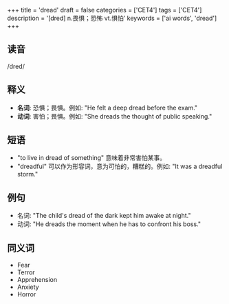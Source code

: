 +++
title = 'dread'
draft = false
categories = ['CET4']
tags = ['CET4']
description = '[dred] n.畏惧；恐怖 vt.惧怕'
keywords = ['ai words', 'dread']
+++

## 读音
/dred/

## 释义
- **名词**: 恐惧；畏惧。例如: "He felt a deep dread before the exam."
- **动词**: 害怕；畏惧。例如: "She dreads the thought of public speaking."

## 短语
- "to live in dread of something" 意味着非常害怕某事。
- "dreadful" 可以作为形容词，意为可怕的，糟糕的。例如: "It was a dreadful storm."

## 例句
- 名词: "The child's dread of the dark kept him awake at night."
- 动词: "He dreads the moment when he has to confront his boss."

## 同义词
- Fear
- Terror
- Apprehension
- Anxiety
- Horror
